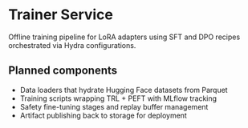 # Trainer Service

Offline training pipeline for LoRA adapters using SFT and DPO recipes orchestrated via Hydra configurations.

## Planned components
- Data loaders that hydrate Hugging Face datasets from Parquet
- Training scripts wrapping TRL + PEFT with MLflow tracking
- Safety fine-tuning stages and replay buffer management
- Artifact publishing back to storage for deployment
